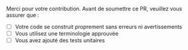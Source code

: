 Merci pour votre contribution.
Avant de soumettre ce PR, veuillez vous assurer que :

- [ ] Votre code se construit proprement sans erreurs ni avertissements
- [ ] Vous utilisez une terminologie approuvée
- [ ] Vous avez ajouté des tests unitaires